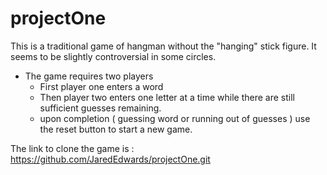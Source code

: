 # projectOne

This is a traditional game of hangman without the "hanging" stick figure. It seems to be slightly controversial in some circles.

- The game requires two players
  - First player one enters a word
  - Then player two enters one letter at a time while there are still sufficient guesses remaining.
  - upon completion ( guessing word or running out of guesses ) use the reset button to start a new game.

The link to clone the game is :
https://github.com/JaredEdwards/projectOne.git
